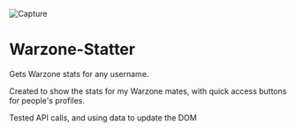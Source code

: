 ![Capture](https://user-images.githubusercontent.com/25615907/132595156-a5045f1b-32ed-4e20-9efb-24c4b2c67d13.PNG)

# Warzone-Statter
Gets Warzone stats for any username.

Created to show the stats for my Warzone mates, with quick access buttons for people's profiles.

Tested API calls, and using data to update the DOM
